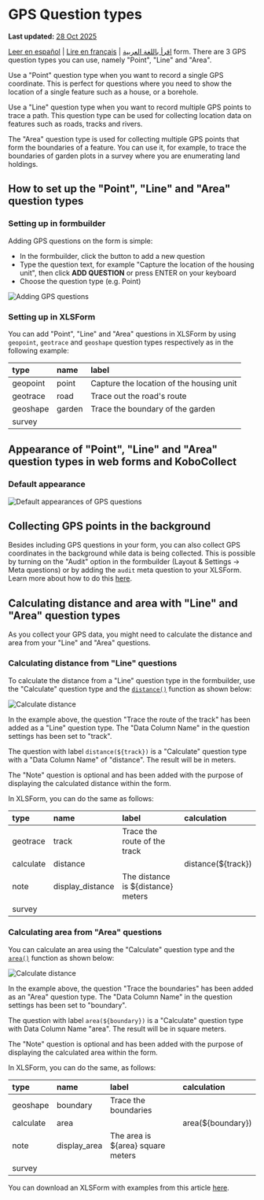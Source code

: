 # GPS Question types
**Last updated:** <a href="https://github.com/kobotoolbox/docs/blob/050dcc9c8bfb4c528208bbe886979999037f1554/source/gps_questions.md" class="reference">28 Oct 2025</a>

<a href="es/gps_questions.html">Leer en español</a> | <a href="fr/gps_questions.html">Lire en français</a> | <a href="ar/gps_questions.html">اقرأ باللغة العربية</a>
form. There are 3 GPS question types you can use, namely "Point", "Line" and
"Area".

Use a "Point" question type when you want to record a single GPS coordinate.
This is perfect for questions where you need to show the location of a single
feature such as a house, or a borehole.

Use a "Line" question type when you want to record multiple GPS points to trace
a path. This question type can be used for collecting location data on features
such as roads, tracks and rivers.

The "Area" question type is used for collecting multiple GPS points that form
the boundaries of a feature. You can use it, for example, to trace the
boundaries of garden plots in a survey where you are enumerating land holdings.

## How to set up the "Point", "Line" and "Area" question types

### Setting up in formbuilder

Adding GPS questions on the form is simple:

- In the formbuilder, click the <i class="k-icon k-icon-plus"></i> button to add
  a new question
- Type the question text, for example "Capture the location of the housing
  unit", then click **ADD QUESTION** or press ENTER on your keyboard
- Choose the question type (e.g. Point)

![Adding GPS questions](images/gps_questions/adding_gps_questions.gif)

### Setting up in XLSForm

You can add "Point", "Line" and "Area" questions in XLSForm by using `geopoint`,
`geotrace` and `geoshape` question types respectively as in the following
example:

| type     | name   | label                                    |
| :------- | :----- | :--------------------------------------- |
| geopoint | point  | Capture the location of the housing unit |
| geotrace | road   | Trace out the road's route               |
| geoshape | garden | Trace the boundary of the garden         |
| survey   |

## Appearance of "Point", "Line" and "Area" question types in web forms and KoboCollect

### Default appearance

![Default appearances of GPS questions](images/gps_questions/gps_default_appearances.png)

## Collecting GPS points in the background

Besides including GPS questions in your form, you can also collect GPS
coordinates in the background while data is being collected. This is possible by
turning on the "Audit" option in the formbuilder (Layout & Settings -> Meta
questions) or by adding the `audit` meta question to your XLSForm. Learn more
about how to do this [here](audit_logging.md).

## Calculating distance and area with "Line" and "Area" question types

As you collect your GPS data, you might need to calculate the distance and area
from your "Line" and "Area" questions.

### Calculating distance from "Line" questions

To calculate the distance from a "Line" question type in the formbuilder, use
the "Calculate" question type and the
[`distance()`](https://docs.getodk.org/form-operators-functions/#distance)
function as shown below:

![Calculate distance](images/gps_questions/calculate_distance.png)

In the example above, the question "Trace the route of the track" has been added
as a "Line" question type. The "Data Column Name" in the question settings has
been set to "track".

The question with label `distance(${track})` is a "Calculate" question type with
a "Data Column Name" of "distance". The result will be in meters.

The "Note" question is optional and has been added with the purpose of
displaying the calculated distance within the form.

In XLSForm, you can do the same as follows:

| type      | name             | label                              | calculation        |
| :-------- | :--------------- | :--------------------------------- | :----------------- |
| geotrace  | track            | Trace the route of the track       |                    |
| calculate | distance         |                                    | distance(${track}) |
| note      | display_distance | The distance is ${distance} meters |                    |
| survey    |

### Calculating area from "Area" questions

You can calculate an area using the "Calculate" question type and the
[`area()`](https://docs.getodk.org/form-operators-functions/#area) function as
shown below:

![Calculate distance](images/gps_questions/calculate_area.png)

In the example above, the question "Trace the boundaries" has been added as an
"Area" question type. The "Data Column Name" in the question settings has been
set to "boundary".

The question with label `area(${boundary})` is a "Calculate" question type with
Data Column Name "area". The result will be in square meters.

The "Note" question is optional and has been added with the purpose of
displaying the calculated area within the form.

In XLSForm, you can do the same, as follows:

| type      | name         | label                             | calculation       |
| :-------- | :----------- | :-------------------------------- | :---------------- |
| geoshape  | boundary     | Trace the boundaries              |
| calculate | area         |                                   | area(${boundary}) |
| note      | display_area | The area is ${area} square meters |                   |
| survey    |

<p class="note">
  You can download an XLSForm with examples from this article
  <a
    download
    class="reference"
    href="./_static/files/gps_questions/gps_questions.xlsx"
    >here</a
  >.
</p>
